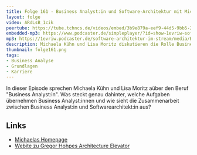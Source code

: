 ```yaml
---
title: Folge 161 - Business Analyst:in und Software-Architektur mit Michaela Kühn
layout: folge
video: ARdLsB_1cik
peertube: https://tube.tchncs.de/videos/embed/3b9e879a-eef9-44d5-9bb5-27196178de20
embedded-mp3: https://www.podcaster.de/simpleplayer/?id=show~1evriw~software-architektur-im-stream~pod-8aeaa8e65b323f290df1f6f8bc&v=1682080890
mp3: https://1evriw.podcaster.de/software-architektur-im-stream/media/Business_Analystin_und_Software-Architektur_mit_Michaela_Kuehn.mp3
description: Michaela Kühn und Lisa Moritz diskutieren die Rolle Business-Analyst:in und den Zusammenhang zur Architektur
thumbnail: folge161.png
tags:
- Business Analyse
- Grundlagen
- Karriere
---
```


In dieser Episode sprechen Michaela Kühn und Lisa Moritz aüber den
Beruf "Business Analyst:in". Was steckt genau dahinter, welche
Aufgaben übernehmen Business Analyst:innen und wie sieht die
Zusammenarbeit zwischen Business Analyst:in und Softwarearchitekt:in
aus?

## Links

* [Michaelas Homepage](https://www.michaela-kuehn.com/)
* [Webite zu Gregor Hohpes Architecture Elevator](https://architectelevator.com/)
